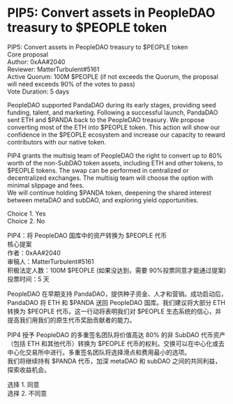 # PIP5: Convert assets in PeopleDAO treasury to $PEOPLE token

PIP5: Convert assets in PeopleDAO treasury to $PEOPLE token  
Core proposal  
Author: 0xAA#2040  
Reviewer: MatterTurbulent#5161  
Active Quorum: 100M $PEOPLE (if not exceeds the Quorum, the proposal will need exceeds 90% of the votes to pass)  
Vote Duration: 5 days

PeopleDAO supported PandaDAO during its early stages, providing seed funding, talent, and marketing. Following a successful launch, PandaDAO sent ETH and $PANDA back to the PeopleDAO treasury. We propose converting most of the ETH into $PEOPLE token. This action will show our confidence in the $PEOPLE ecosystem and increase our capacity to reward contributors with our native token.

PIP4 grants the multisig team of PeopleDAO the right to convert up to 80% worth of the non-SubDAO token assets, including ETH and other tokens, to $PEOPLE tokens. The swap can be performed in centralized or decentralized exchanges. The multisig team will choose the option with minimal slippage and fees.  
We will continue holding $PANDA token, deepening the shared interest between metaDAO and subDAO, and exploring yield opportunities.

Choice 1. Yes  
Choice 2. No

PIP4：将 PeopleDAO 国库中的资产转换为 $PEOPLE 代币  
核心提案  
作者：0xAA#2040  
审稿人：MatterTurbulent#5161  
积极法定人数：100M $PEOPLE (如果没达到，需要 90%投票同意才能通过提案)  
投票时间：5 天

PeopleDAO 在早期支持 PandaDAO，提供种子资金、人才和营销。成功启动后，PandaDAO 将 ETH 和 $PANDA 送回 PeopleDAO 国库。我们建议将大部分 ETH 转换为 $PEOPLE 代币。这一行动将表明我们对 $PEOPLE 生态系统的信心，并提高我们用我们的原生代币奖励贡献者的能力。

PIP4 授予 PeopleDAO 的多重签名团队将价值高达 80% 的非 SubDAO 代币资产（包括 ETH 和其他代币）转换为 $PEOPLE 代币的权利。交换可以在中心化或去中心化交易所中进行。多重签名团队将选择滑点和费用最小的选项。  
我们将继续持有 $PANDA 代币，加深 metaDAO 和 subDAO 之间的共同利益，探索收益机会。

选择 1. 同意  
选择 2. 不同意
